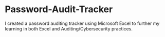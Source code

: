 # Password-Audit-Tracker
I created a password auditing tracker using Microsoft Excel to further my learning in both Excel and Auditing/Cybersecurity practices.
